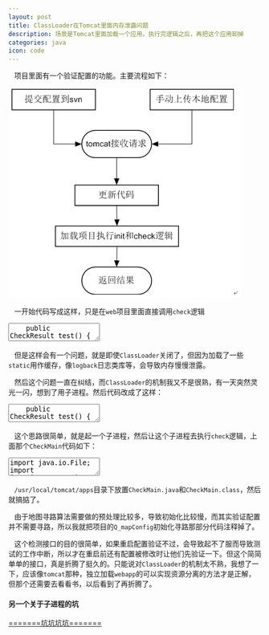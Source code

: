 ```yaml
---
layout: post
title: ClassLoader在Tomcat里面内存泄露问题
description: 场景是Tomcat里面加载一个应用，执行完逻辑之后，再把这个应用卸掉
categories: java
icon: code
---
```

&nbsp;&nbsp;  项目里面有一个验证配置的功能。主要流程如下：

<img src="/images/20160618/tomcat-check-flow.png" alt="业务流程图" />

&nbsp;&nbsp;  一开始代码写成这样，只是在<code>web</code>项目里面直接调用<code>check</code>逻辑

<div class="article_content">
<textarea name="dp-code" class="java" >
    public CheckResult test() {
        URLClassLoader classLoader = null;
        File dataFile = new File("xx.jar");
        File checkFile = new File("resourceDir");
        try {
            // 这里防止内存泄露,因为classLoader释放了,但里面的jar已经有缓存,没有释放
            URL jarUrl = dataFile.toURI().toURL();
            URLConnection jarConnection = jarUrl.openConnection();
            jarConnection.setUseCaches(true);

            classLoader = new URLClassLoader(new URL[]{jarUrl});
            Class<?> centerClass = classLoader.loadClass("com.xx.data.DataCenter");
            Object centerObject = centerClass.getMethod("getInstance").invoke(null);
            Field field = centerClass.getField("gameConfigGroup");
            Object gameConfigGroupObject = field.get(centerObject);

            String uploadUrlPath = checkFile.toURI().toURL().toString();

            Method loadMethod = gameConfigGroupObject.getClass().getDeclaredMethod("load", String.class);
            Method checkMethod = gameConfigGroupObject.getClass().getDeclaredMethod("check", gameConfigGroupObject.getClass());

            loadMethod.invoke(gameConfigGroupObject, uploadUrlPath);
            checkMethod.invoke(gameConfigGroupObject, gameConfigGroupObject);

            return CheckResult.suc();
        } catch (Exception e) {
            StringWriter writer = new StringWriter();
            Throwable cause;
            Throwable resultCause = e;
            if (resultCause.getCause() == null) {
                resultCause.printStackTrace(new PrintWriter(writer));
            } else {
                while (null != (cause = resultCause.getCause()) && (resultCause != cause)) {
                    resultCause = cause;
                    if (!(resultCause instanceof InvocationTargetException)) {
                        resultCause.printStackTrace(new PrintWriter(writer));
                    }
                }
            }
            return CheckResult.err(writer.toString());
        } finally {
            if (classLoader != null) {
                try {
                    classLoader.close();
                } catch (IOException e) {
                    logger.error(e.getMessage(), e);
                }
            }
        }
    }
</textarea>
</div>

&nbsp;&nbsp;  但是这样会有一个问题，就是即使<code>ClassLoader</code>关闭了，但因为加载了一些<code>static</code>用作缓存，像<code>logback</code>日志类库等，会导致内存慢慢泄露。

&nbsp;&nbsp;  然后这个问题一直在纠结，而<code>ClassLoader</code>的机制我又不是很熟，有一天突然灵光一闪，想到了用子进程。然后代码改成了这样：

<div class="article_content">
<textarea name="dp-code" class="java" >
    public CheckResult test() {
        URLClassLoader classLoader = null;
        File dataFile = new File("xx.jar");
        File checkFile = new File("resourceDir");
        // 更新资源和代码, 并执行检测逻辑
        StringWriter stringWriter = new StringWriter();
        PrintWriter outputStream = new PrintWriter(stringWriter);
        try {
            String cmd = "java -XX:-OmitStackTraceInFastThrow -Xms512m -cp .:/usr/local/tomcat/apps CheckMain " + dataFile.getPath() + " " + checkFile.getCanonicalPath();
            Process p = Runtime.getRuntime().exec(new String[]{"/bin/sh", "-c", "cd " + dataFile.getParent() + ";svn up;" + cmd});

            StreamGobbler errorGobbler = new StreamGobbler(p.getErrorStream(), "ERROR", outputStream);
            StreamGobbler outputGobbler = new StreamGobbler(p.getInputStream(), "");

            taskExecutor.execute(errorGobbler);
            taskExecutor.execute(outputGobbler);

            long start = System.currentTimeMillis();
            logger.info("start waiting...[{}]", cmd);
            try {
                p.waitFor(20, TimeUnit.SECONDS);
            } finally {
                p.destroy();
            }

            outputStream.flush();
            String rs = stringWriter.toString();
            logger.info("finish, useTime:[{}]", (System.currentTimeMillis() - start));
            if (StringUtils.isNotBlank(rs)) {
                return CheckResult.err(rs);
            }
        } catch (Exception e) {
            logger.error(e.getMessage(), e);
            StringWriter writer = new StringWriter();
            e.printStackTrace(new PrintWriter(writer));
            return CheckResult.err(writer.toString());
        } finally {
            outputStream.close();
        }
        return CheckResult.suc();
    }
</textarea>
</div>

&nbsp;&nbsp;  这个思路很简单，就是起一个子进程，然后让这个子进程去执行<code>check</code>逻辑，上面那个<code>CheckMain</code>代码如下：

<div class="article_content">
<textarea name="dp-code" class="java" >
import java.io.File;
import java.io.IOException;
import java.lang.reflect.Field;
import java.lang.reflect.Method;
import java.net.URL;
import java.net.URLClassLoader;
import java.nio.file.Files;
import java.nio.file.Paths;

/**
 * 因为在tomcat里面直接执行这个检测逻辑, 会导致有一些静态变量的内存泄露, 所以暂时采用的解决方法时用Runtime启动一个子进程来执行这个逻辑
 * Created by wait on 2016/6/15.
 */
public class CheckMain {

    static class ExtClassLoader extends URLClassLoader {
        private String path;

        public ExtClassLoader(URL[] urls, String path) {
            super(urls);
            this.path = path;
        }

        public Class<?> loadClass(String name) throws ClassNotFoundException {
            // 这里用来替换地图, 暂时不要那个寻路算法
            if (name.equals("com.xx.data.game.config.impl.Q_mapConfig")) {
                try {
                    byte[] buf = Files.readAllBytes(Paths.get(path, "Q_mapConfig.class"));
                    return defineClass(name, buf, 0, buf.length);
                } catch (IOException e) {
                    throw new ClassNotFoundException(name, e);
                }
            }
            return super.loadClass(name);
        }
    }

    private static void check(String dataPath, String urlPath) {
        File dataFile = new File(dataPath);
        URLClassLoader classLoader = null;
        try {
            String uploadUrlPath = new File(urlPath).toURI().toURL().toString();

            URL[] loadUrl = new URL[]{dataFile.toURI().toURL(), dataFile.getParentFile().toURI().toURL()};
            classLoader = new ExtClassLoader(loadUrl, "/usr/local/tomcat/apps");

            Class<?> centerClass = classLoader.loadClass("com.xx.data.DataCenter");
            Object centerObject = centerClass.getMethod("getInstance").invoke(null);
            Field field = centerClass.getField("gameConfigGroup");
            Object gameConfigGroupObject = field.get(centerObject);

            Method loadMethod = gameConfigGroupObject.getClass().getDeclaredMethod("load", String.class);
            Method checkMethod = gameConfigGroupObject.getClass().getDeclaredMethod("check", gameConfigGroupObject.getClass());

            loadMethod.invoke(gameConfigGroupObject, uploadUrlPath);
            checkMethod.invoke(gameConfigGroupObject, gameConfigGroupObject);
        } catch (Exception e) {
            Throwable cause;
            Throwable resultCause = e;
            if (resultCause.getCause() == null) {
                e.printStackTrace();
            } else {
                while (null != (cause = resultCause.getCause()) && (resultCause != cause)) {
                    resultCause = cause;
                    resultCause.printStackTrace();
                }
            }
        } finally {
            if (classLoader != null) {
                try {
                    classLoader.close();
                } catch (IOException e) {
                    e.printStackTrace();
                }
            }
        }
    }

    public static void main(String[] args) {
        if (args.length < 2) {
            return;
        }
//        args = new String[]{"E:\\game\\data.jar", "E:\\3_res"};
        long start = System.currentTimeMillis();
        System.out.println("args:" + args[0] + ", " + args[1]);
        check(args[0], args[1]);
        System.out.println("finish:" + args[0] + ", " + args[1] + " useTime[ms]:" + (System.currentTimeMillis() - start));
    }
}

</textarea>
</div>

&nbsp;&nbsp;  <code>/usr/local/tomcat/apps</code>目录下放置<code>CheckMain.java</code>和<code>CheckMain.class</code>，然后就搞掂了。

&nbsp;&nbsp;  由于地图寻路算法需要做的预处理比较多，导致初始化比较慢，而其实验证配置并不需要寻路，所以我就把项目的<code>Q_mapConfig</code>初始化寻路那部分代码注释掉了。

&nbsp;&nbsp;  这个检测接口的目的很简单，如果重启配置验证不过，会导致起不了服而导致测试的工作中断，所以才在重启前还有配置被修改时让他们先验证一下。但这个简简单单的接口，真是折腾了挺久的。只能说对<code>ClassLoader</code>的机制太不熟，我想了一下，应该像<code>tomcat</code>那种，独立加载<code>webapp</code>的可以实现资源分离的方法才是正解，但那个还需要去看看书，以后看到了再折腾了。

#### 另一个关于子进程的坑 ####
[=======坑坑坑坑=======](/java/2016/10/07/java-process-thread.html)